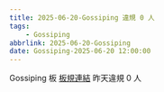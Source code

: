 ```yaml
---
title: 2025-06-20-Gossiping 違規 0 人
tags:
    - Gossiping
abbrlink: 2025-06-20-Gossiping
date: Gossiping-2025-06-20 12:00:00
---
```

Gossiping 板 [板規連結](https://www.ptt.cc/bbs/Gossiping/M.1637425085.A.07D.html)
昨天違規 0 人
